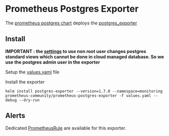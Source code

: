 # Prometheus Postgres Exporter

The [prometheus postgres chart](https://github.com/prometheus-community/helm-charts/tree/main/charts/prometheus-postgres-exporter) deploys the [postgres_exporter](https://github.com/wrouesnel/postgres_exporter)

## Install

**IMPORTANT : the [settings](https://github.com/wrouesnel/postgres_exporter#running-as-non-superuser) to use non root user changes postgres standard views which cannot be done in cloud managed database. So we use the postgres admin user in the exporter**

Setup the [values.yaml](./values.yaml) file

Install the exporter

```
helm install postgres-exporter --version=1.7.0 --namespace=monitoring prometheus-community/prometheus-postgres-exporter -f values.yaml --debug --dry-run
```

## Alerts

Dedicated [PrometheusRule](../../rules/postgres/README.md) are available for this exporter.